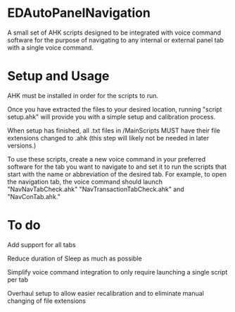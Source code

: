 # EDAutoPanelNavigation
A small set of AHK scripts designed to be integrated with voice command software for the purpose of navigating to any internal or external panel tab with a single voice command.
# Setup and Usage
AHK must be installed in order for the scripts to run.

Once you have extracted the files to your desired location, running "script setup.ahk" will provide you with a simple setup and calibration process.

When setup has finished, all .txt files in /MainScripts MUST have their file extensions changed to .ahk (this step will likely not be needed in later versions.)

To use these scripts, create a new voice command in your preferred software for the tab you want to navigate to and set it to run the scripts that start with the name or abbreviation of the desired tab. For example, to open the navigation tab, the voice command should launch "NavNavTabCheck.ahk" "NavTransactionTabCheck.ahk" and "NavConTab.ahk."
# To do
Add support for all tabs

Reduce duration of Sleep as much as possible

Simplify voice command integration to only require launching a single script per tab

Overhaul setup to allow easier recalibration and to eliminate manual changing of file extensions
